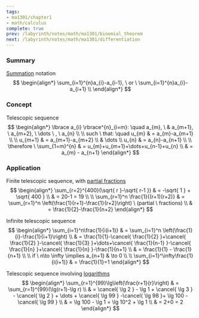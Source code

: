 ```yaml
---
tags:
- ma1301/chapter1
- math/calculus
complete: true
prev: /labyrinth/notes/math/ma1301/binomial_theorem
next: /labyrinth/notes/math/ma1301/differentiation
---
```


   

### Summary
[Summation](/labyrinth/notes/math/math_fundementals/summation_notation) notation
$$
\begin{align*}
\sum_{i=1}^{n}a_{i}-a_{i-1}, \ or \ \sum_{i=1}^{n}a_{i}-a_{i+1} \\
\end{align*}
$$

### Concept
Telescopic sequence
$$
\begin{align*}
\lbrace a_{i} \rbrace^{n}_{i=m}: \quad a_{m}, \ & a_{m+1}, \ a_{m+2}, \ \dots \ , \ a_{n} \\
\\
such \ that: \quad u_{m} & = a_{m}-a_{m+1} \\
\\
u_{m+1} & = a_{m+1}-a_{m+2} \\
& \dots \\
u_{n} & = a_{n}-a_{n+1} \\
\\
\therefore \ \sum_{1=m}^{n} & = u_{m}+u_{m+1}+\dots+u_{n-1}+u_{n} \\
& = a_{m} - a_{n+1}
\end{align*}
$$

### Application
Finite telescopic sequence, with [partial fractions](/labyrinth/notes/math/ma1301/partial_fractions)
$$
\begin{align*}
\sum_{r=2}^{400}(\sqrt{ r }-\sqrt{ r-1 }) & = -\sqrt{ 1 } + \sqrt{ 400 } \\
& = 20-1 = 19 \\
\\
\sum_{r=1}^n \frac{1}{(r+1)(r+2)} & = \sum_{r=1}^n \left(\frac{1}{r+1}-\frac{1}{r+2}\right) \ (partial \ fractions) \\
& = \frac{1}{2}-\frac{1}{n+2}
\end{align*}
$$

Infinite telescopic sequence
$$
\begin{align*}
\sum_{i=1}^n\frac{1}{i(i+1)} & = \sum_{i=1}^n \left(\frac{1}{i}-\frac{1}{i+1}\right) \\
& = \frac{1}{1}-\cancel{ \frac{1}{2} }+\cancel{ \frac{1}{2} }-\cancel{ \frac{1}{3} }+\dots+\cancel{ \frac{1}{n-1} }-\cancel{ \frac{1}{n} }+\cancel{ \frac{1}{n} }-\frac{1}{n+1} \\
& = \frac{1}{1} - \frac{1}{n+1} \\
\\
if \ n\to \infty \implies a_{n+1} & \to 0 \\
\\
\sum_{i=1}^\infty\frac{1}{i(i+1)} & = \frac{1}{1}=1
\end{align*}
$$

Telescopic sequence involving [logarithms](/labyrinth/notes/math/math_fundementals/rules_of_logarithms)
$$
\begin{align*}
\sum_{r=1}^{99}\lg\left(\frac{r+1}{r}\right) & = \sum_{r=1}^{99}(\lg(r+1)-\lg r) \\
& = \cancel{ \lg 2 } - \lg 1 + \cancel{ \lg 3 } - \cancel{ \lg 2 } + \dots + \cancel{ \lg 99 } -\cancel{ \lg 98  }+ \lg 100 - \cancel{ \lg 99 } \\
& = \lg 100 - \lg 1 = \lg 10^2 + \lg 1 \\
& = 2+0 = 2
\end{align*}
$$